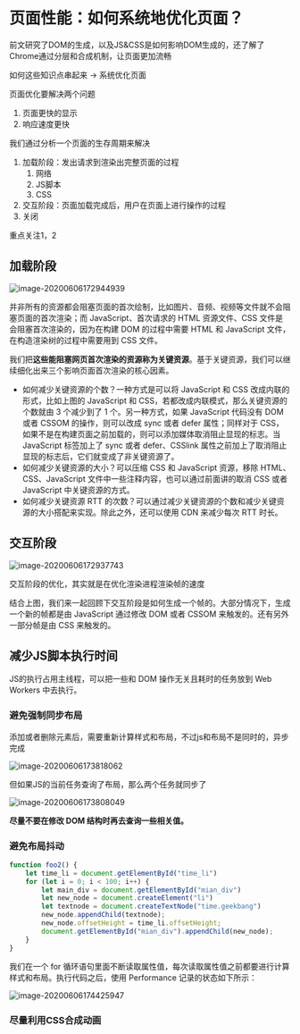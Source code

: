 # 页面性能：如何系统地优化页面？

前文研究了DOM的生成，以及JS&CSS是如何影响DOM生成的，还了解了Chrome通过分层和合成机制，让页面更加流畅

如何这些知识点串起来 -> 系统优化页面



页面优化要解决两个问题

1. 页面更快的显示
2. 响应速度更快



我们通过分析一个页面的生存周期来解决

1. 加载阶段：发出请求到渲染出完整页面的过程
   1. 网络
   2. JS脚本
   3. CSS
2. 交互阶段：页面加载完成后，用户在页面上进行操作的过程
3. 关闭



重点关注1，2



## 加载阶段

![image-20200606172944939](http://picbed.sedationh.cn/image-20200606172944939.png)

并非所有的资源都会阻塞页面的首次绘制，比如图片、音频、视频等文件就不会阻塞页面的首次渲染；而 JavaScript、首次请求的 HTML 资源文件、CSS 文件是会阻塞首次渲染的，因为在构建 DOM 的过程中需要 HTML 和 JavaScript 文件，在构造渲染树的过程中需要用到 CSS 文件。

我们把**这些能阻塞网页首次渲染的资源称为关键资源**。基于关键资源，我们可以继续细化出来三个影响页面首次渲染的核心因素。

- 如何减少关键资源的个数？一种方式是可以将 JavaScript 和 CSS 改成内联的形式，比如上图的 JavaScript 和 CSS，若都改成内联模式，那么关键资源的个数就由 3 个减少到了 1 个。另一种方式，如果 JavaScript 代码没有 DOM 或者 CSSOM 的操作，则可以改成 sync 或者 defer 属性；同样对于 CSS，如果不是在构建页面之前加载的，则可以添加媒体取消阻止显现的标志。当 JavaScript 标签加上了 sync 或者 defer、CSSlink 属性之前加上了取消阻止显现的标志后，它们就变成了非关键资源了。
- 如何减少关键资源的大小？可以压缩 CSS 和 JavaScript 资源，移除 HTML、CSS、JavaScript 文件中一些注释内容，也可以通过前面讲的取消 CSS 或者 JavaScript 中关键资源的方式。
- 如何减少关键资源 RTT 的次数？可以通过减少关键资源的个数和减少关键资源的大小搭配来实现。除此之外，还可以使用 CDN 来减少每次 RTT 时长。



## 交互阶段

![image-20200606172937743](http://picbed.sedationh.cn/image-20200606172937743.png)

交互阶段的优化，其实就是在优化渲染进程渲染帧的速度

结合上图，我们来一起回顾下交互阶段是如何生成一个帧的。大部分情况下，生成一个新的帧都是由 JavaScript 通过修改 DOM 或者 CSSOM 来触发的。还有另外一部分帧是由 CSS 来触发的。



## 减少JS脚本执行时间

JS的执行占用主线程，可以把一些和 DOM 操作无关且耗时的任务放到 Web Workers 中去执行。



### 避免强制同步布局

添加或者删除元素后，需要重新计算样式和布局，不过js和布局不是同时的，异步完成

![image-20200606173818062](http://picbed.sedationh.cn/image-20200606173818062.png)

但如果JS的当前任务查询了布局，那么两个任务就同步了

![image-20200606173808049](http://picbed.sedationh.cn/image-20200606173808049.png)

**尽量不要在修改 DOM 结构时再去查询一些相关值。**



### 避免布局抖动

```js
function foo2() {
    let time_li = document.getElementById("time_li")
    for (let i = 0; i < 100; i++) {
        let main_div = document.getElementById("mian_div")
        let new_node = document.createElement("li")
        let textnode = document.createTextNode("time.geekbang")
        new_node.appendChild(textnode);
        new_node.offsetHeight = time_li.offsetHeight;
        document.getElementById("mian_div").appendChild(new_node);
    }
}
```



我们在一个 for 循环语句里面不断读取属性值，每次读取属性值之前都要进行计算样式和布局。执行代码之后，使用 Performance 记录的状态如下所示：

![image-20200606174425947](http://picbed.sedationh.cn/image-20200606174425947.png)



### 尽量利用CSS合成动画